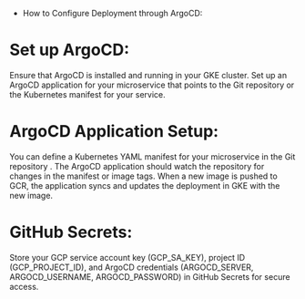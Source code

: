 - How to Configure Deployment through ArgoCD:

# Set up ArgoCD:

Ensure that ArgoCD is installed and running in your GKE cluster.
Set up an ArgoCD application for your microservice that points to the Git repository or the Kubernetes manifest for your service.

# ArgoCD Application Setup:

You can define a Kubernetes YAML manifest for your microservice in the Git repository .
The ArgoCD application should watch the repository for changes in the manifest or image tags.
When a new image is pushed to GCR, the application syncs and updates the deployment in GKE with the new image.

# GitHub Secrets:

Store your GCP service account key (GCP_SA_KEY), project ID (GCP_PROJECT_ID), and ArgoCD credentials (ARGOCD_SERVER, ARGOCD_USERNAME, ARGOCD_PASSWORD) in GitHub Secrets for secure access.
